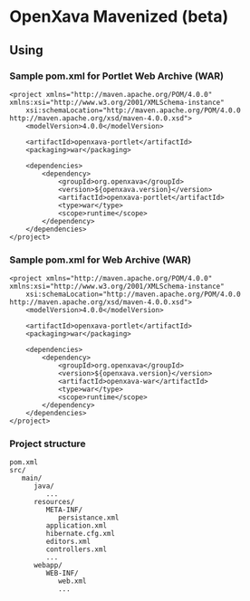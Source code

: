 
OpenXava Mavenized (beta)
================================

Using
-----

### Sample pom.xml for Portlet Web Archive (WAR)

    <project xmlns="http://maven.apache.org/POM/4.0.0" xmlns:xsi="http://www.w3.org/2001/XMLSchema-instance"
    	xsi:schemaLocation="http://maven.apache.org/POM/4.0.0 http://maven.apache.org/xsd/maven-4.0.0.xsd">
        <modelVersion>4.0.0</modelVersion>

        <artifactId>openxava-portlet</artifactId>
        <packaging>war</packaging>

        <dependencies>
            <dependency>
                <groupId>org.openxava</groupId>
                <version>${openxava.version}</version>
                <artifactId>openxava-portlet</artifactId>
                <type>war</type>
                <scope>runtime</scope>
            </dependency>	
        </dependencies>
    </project>

### Sample pom.xml for Web Archive (WAR)

    <project xmlns="http://maven.apache.org/POM/4.0.0" xmlns:xsi="http://www.w3.org/2001/XMLSchema-instance"
    	xsi:schemaLocation="http://maven.apache.org/POM/4.0.0 http://maven.apache.org/xsd/maven-4.0.0.xsd">
        <modelVersion>4.0.0</modelVersion>

        <artifactId>openxava-portlet</artifactId>
        <packaging>war</packaging>

        <dependencies>
            <dependency>
                <groupId>org.openxava</groupId>
                <version>${openxava.version}</version>
                <artifactId>openxava-war</artifactId>
                <type>war</type>
                <scope>runtime</scope>
            </dependency>	
        </dependencies>
    </project>

### Project structure

    pom.xml
    src/
       main/
          java/
             ...
          resources/
             META-INF/
                persistance.xml
             application.xml
             hibernate.cfg.xml
             editors.xml
             controllers.xml
             ...
          webapp/
             WEB-INF/
                web.xml
                ...
             

